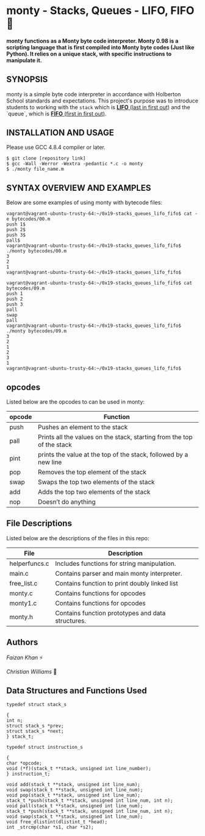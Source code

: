 # monty - Stacks, Queues - LIFO, FIFO 🥞  
#### monty functions as a Monty byte code interpreter. Monty 0.98 is a scripting language that is first compiled into Monty byte codes (Just like Python). It relies on a unique stack, with specific instructions to manipulate it.  
  
  
  
## SYNOPSIS  
monty is a simple byte code interpreter in accordance with Holberton School standards and expectations. This project's purpose was to introduce students to working with the `stack` which is [**LIFO** (last in first out)]([https://en.wikipedia.org/wiki/Stack_(abstract_data_type)](https://en.wikipedia.org/wiki/Stack_(abstract_data_type))) and the `queue`, which is [**FIFO** (first in first out)]([https://en.wikipedia.org/wiki/FIFO_(computing_and_electronics)](https://en.wikipedia.org/wiki/FIFO_(computing_and_electronics))).  
  
  

  
  
  
  
  
## INSTALLATION AND USAGE  
Please use GCC 4.8.4 compiler or later.  
  
```  
$ git clone [repository link]  
$ gcc -Wall -Werror -Wextra -pedantic *.c -o monty  
$ ./monty file_name.m  
```  
  
  
  
## SYNTAX OVERVIEW AND EXAMPLES  
  
  
Below are some examples of using monty with bytecode files:  
  
```  
vagrant@vagrant-ubuntu-trusty-64:~/0x19-stacks_queues_lifo_fifo$ cat -e bytecodes/00.m  
push 1$  
push 2$  
push 3$  
pall$  
vagrant@vagrant-ubuntu-trusty-64:~/0x19-stacks_queues_lifo_fifo$ ./monty bytecodes/00.m  
3  
2  
1  
vagrant@vagrant-ubuntu-trusty-64:~/0x19-stacks_queues_lifo_fifo$  
```  
```  
vagrant@vagrant-ubuntu-trusty-64:~/0x19-stacks_queues_lifo_fifo$ cat bytecodes/09.m  
push 1  
push 2  
push 3  
pall  
swap  
pall  
vagrant@vagrant-ubuntu-trusty-64:~/0x19-stacks_queues_lifo_fifo$ ./monty bytecodes/09.m  
3  
2  
1  
2  
3  
1  
vagrant@vagrant-ubuntu-trusty-64:~/0x19-stacks_queues_lifo_fifo$  
```  
## opcodes 

Listed below are the opcodes to can be used in monty:  
  
opcode | Function  
--------|---------------  
push | Pushes an element to the stack  
pall | Prints all the values on the stack, starting from the top of the stack  
pint| prints the value at the top of the stack, followed by a new line  
pop| Removes the top element of the stack  
swap | Swaps the top two elements of the stack  
 add | Adds the top two elements of the stack  
 nop| Doesn’t do anything 
  
  
  
  

## File Descriptions  
  
Listed below are the descriptions of the files in this repo:  
  
File | Description  
--------|---------------  
helperfuncs.c | Includes functions for string manipulation.  
main.c| Contains parser and main monty interpreter.  
free_list.c | Contains function to print doubly linked list    
monty.c | Contains functions for opcodes 
monty1.c | Contains functions for opcodes 
monty.h | Contains function prototypes and data structures.  
  
  
  
  
  
  
## Authors  
  
*Faizan Khan* :zap:  
  
  
*Christian Williams* :musical_note:  
  
## Data Structures and Functions  Used
  
```  
typedef struct stack_s

{
int n;
struct stack_s *prev;
struct stack_s *next;
} stack_t;

typedef struct instruction_s

{
char *opcode;
void (*f)(stack_t **stack, unsigned int line_number);
} instruction_t;

void add(stack_t **stack, unsigned int line_num);
void swap(stack_t **stack, unsigned int line_num);
void pop(stack_t **stack, unsigned int line_num);
stack_t *push(stack_t **stack, unsigned int line_num, int n);
void pall(stack_t **stack, unsigned int line_num);
stack_t *push(stack_t **stack, unsigned int line_num, int n);
void swap(stack_t **stack, unsigned int line_num);
void free_dlistint(dlistint_t *head);
int _strcmp(char *s1, char *s2);


```
